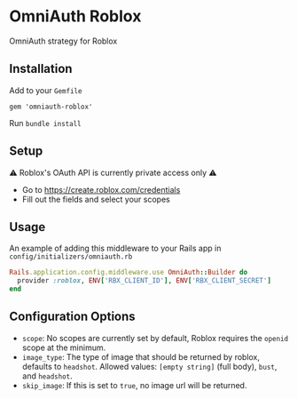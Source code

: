 # OmniAuth Roblox
OmniAuth strategy for Roblox

## Installation
Add to your `Gemfile`
```
gem 'omniauth-roblox'
```
Run `bundle install`

## Setup
⚠️ Roblox's OAuth API is currently private access only ⚠️

- Go to https://create.roblox.com/credentials
- Fill out the fields and select your scopes

## Usage
An example of adding this middleware to your Rails app in `config/initializers/omniauth.rb`
```rb
Rails.application.config.middleware.use OmniAuth::Builder do
  provider :roblox, ENV['RBX_CLIENT_ID'], ENV['RBX_CLIENT_SECRET']
end
```

## Configuration Options
- `scope`: No scopes are currently set by default, Roblox requires the `openid` scope at the minimum.
- `image_type`: The type of image that should be returned by roblox, defaults to `headshot`. Allowed values: `[empty string]` (full body), `bust`, and `headshot`.
- `skip_image`: If this is set to `true`, no image url will be returned.
